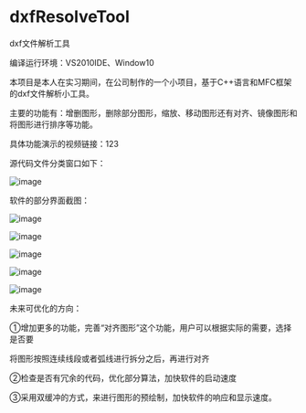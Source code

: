 # dxfResolveTool
dxf文件解析工具

编译运行环境：VS2010IDE、Window10


本项目是本人在实习期间，在公司制作的一个小项目，基于C++语言和MFC框架的dxf文件解析小工具。


主要的功能有：增删图形，删除部分图形，缩放、移动图形还有对齐、镜像图形和将图形进行排序等功能。

具体功能演示的视频链接：123



源代码文件分类窗口如下：


![image](https://github.com/loney123456/dxfResolveTool/assets/35869270/ef4dcdd7-70e9-4fb2-b0ea-0779fcb667d1)



软件的部分界面截图：


![image](https://github.com/loney123456/dxfResolveTool/assets/35869270/0777fe84-cd9f-4b5d-9fbf-c7abb9b8acb1)


![image](https://github.com/loney123456/dxfResolveTool/assets/35869270/1d027efe-5b30-4f29-869e-0eb7830bf57c)


![image](https://github.com/loney123456/dxfResolveTool/assets/35869270/05e070ee-9a4d-4be4-8753-b92095a20d71)


![image](https://github.com/loney123456/dxfResolveTool/assets/35869270/fb9ec3a1-8d23-4448-b3cc-ffe85b206fd5)


![image](https://github.com/loney123456/dxfResolveTool/assets/35869270/8ad81d9b-f637-4740-bea8-9b4536987245)



未来可优化的方向：



①增加更多的功能，完善“对齐图形”这个功能，用户可以根据实际的需要，选择是否要 

将图形按照连续线段或者弧线进行拆分之后，再进行对齐


②检查是否有冗余的代码，优化部分算法，加快软件的启动速度


③采用双缓冲的方式，来进行图形的预绘制，加快软件的响应和显示速度。






